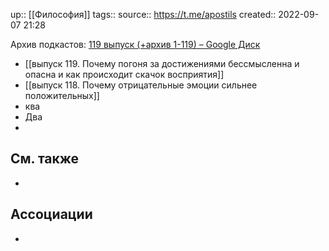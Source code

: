 up:: [[Философия]]
tags:: 
source:: https://t.me/apostils
created:: 2022-09-07 21:28

Архив подкастов: [119 выпуск (+архив 1-119) – Google Диск](https://drive.google.com/drive/u/0/mobile/folders/1L2Rs3bzWihA79YqSnjbKB5N9n3uvBLdQ)

- [[выпуск 119. Почему погоня за достижениями бессмысленна и опасна и как происходит скачок восприятия]]
- [[выпуск 118. Почему отрицательные эмоции сильнее положительных]]
- ква
- Два
- 

## См. также
- 

## Ассоциации
- 